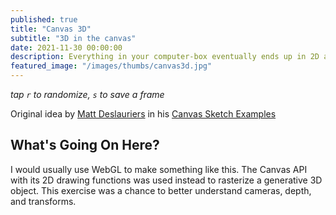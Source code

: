 ```yaml
---
published: true
title: "Canvas 3D"
subtitle: "3D in the canvas"
date: 2021-11-30 00:00:00
description: Everything in your computer-box eventually ends up in 2D anyways.
featured_image: "/images/thumbs/canvas3d.jpg"
---
```


<canvas id="canvas" style="width: 100%; height: 46vw;"></canvas>

<script type="module" src="{{ base.url | prepend: site.url }}/scripts/canvas-3d/main.js"></script>

_tap `r` to randomize, `s` to save a frame_

Original idea by [Matt Deslauriers](https://www.mattdesl.com/) in his [Canvas Sketch Examples](https://github.com/mattdesl/canvas-sketch/blob/master/examples/canvas-geometric-3d.js)

## What's Going On Here?

I would usually use WebGL to make something like this. The Canvas API with its 2D drawing functions was used instead to rasterize a generative 3D object. This exercise was a chance to better understand cameras, depth, and transforms.
